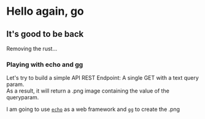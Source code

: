 # Hello again, go

## It's good to be back

Removing the rust...

### Playing with echo and gg

Let's try to build a simple API REST Endpoint: A single GET with a text query param.  
As a result, it will return a .png image containing the value of the queryparam.  

I am going to use [`echo`](https://github.com/labstack/echo) as a web framework and [`gg`](https://github.com/fogleman/gg) to create the .png  